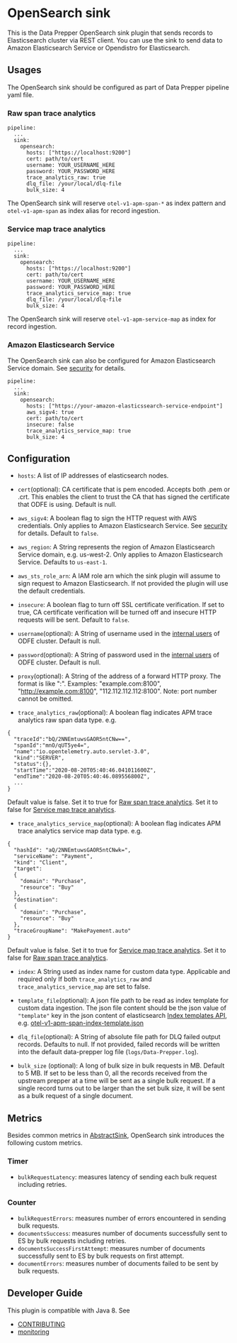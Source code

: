 # OpenSearch sink

This is the Data Prepper OpenSearch sink plugin that sends records to Elasticsearch cluster via REST client. You can use the sink to send data to Amazon Elasticsearch Service or Opendistro for Elasticsearch.

## Usages

The OpenSearch sink should be configured as part of Data Prepper pipeline yaml file.

### Raw span trace analytics

```
pipeline:
  ...
  sink:
    opensearch:
      hosts: ["https://localhost:9200"]
      cert: path/to/cert
      username: YOUR_USERNAME_HERE
      password: YOUR_PASSWORD_HERE
      trace_analytics_raw: true
      dlq_file: /your/local/dlq-file
      bulk_size: 4
```

The OpenSearch sink will reserve `otel-v1-apm-span-*` as index pattern and `otel-v1-apm-span` as index alias for record ingestion.

### </a>Service map trace analytics

```
pipeline:
  ...
  sink:
    opensearch:
      hosts: ["https://localhost:9200"]
      cert: path/to/cert
      username: YOUR_USERNAME_HERE
      password: YOUR_PASSWORD_HERE
      trace_analytics_service_map: true
      dlq_file: /your/local/dlq-file
      bulk_size: 4
```

The OpenSearch sink will reserve `otel-v1-apm-service-map` as index for record ingestion.

### Amazon Elasticsearch Service

The OpenSearch sink can also be configured for Amazon Elasticsearch Service domain. See [security](security.md) for details.

```
pipeline:
  ...
  sink:
    opensearch:
      hosts: ["https://your-amazon-elasticssearch-service-endpoint"]
      aws_sigv4: true
      cert: path/to/cert
      insecure: false
      trace_analytics_service_map: true
      bulk_size: 4
```

## Configuration

- `hosts`: A list of IP addresses of elasticsearch nodes.

- `cert`(optional): CA certificate that is pem encoded. Accepts both .pem or .crt. This enables the client to trust the CA that has signed the certificate that ODFE is using.
Default is null.

- `aws_sigv4`: A boolean flag to sign the HTTP request with AWS credentials. Only applies to Amazon Elasticsearch Service. See [security](security.md) for details. Default to `false`.

- `aws_region`: A String represents the region of Amazon Elasticsearch Service domain, e.g. us-west-2. Only applies to Amazon Elasticsearch Service. Defaults to `us-east-1`.

- `aws_sts_role_arn`: A IAM role arn which the sink plugin will assume to sign request to Amazon Elasticsearch. If not provided the plugin will use the default credentials.

- `insecure`: A boolean flag to turn off SSL certificate verification. If set to true, CA certificate verification will be turned off and insecure HTTP requests will be sent. Default to `false`.

- `username`(optional): A String of username used in the [internal users](https://opendistro.github.io/for-elasticsearch-docs/docs/security/access-control/users-roles) of ODFE cluster. Default is null.

- `password`(optional): A String of password used in the [internal users](https://opendistro.github.io/for-elasticsearch-docs/docs/security/access-control/users-roles) of ODFE cluster. Default is null.

- `proxy`(optional): A String of the address of a forward HTTP proxy. The format is like "<host-name-or-ip>:<port>". Examples: "example.com:8100", "http://example.com:8100", "112.112.112.112:8100". Note: port number cannot be omitted.

- `trace_analytics_raw`(optional): A boolean flag indicates APM trace analytics raw span data type. e.g.
```
{
  "traceId":"bQ/2NNEmtuwsGAOR5ntCNw==",
  "spanId":"mnO/qUT5ye4=",
  "name":"io.opentelemetry.auto.servlet-3.0",
  "kind":"SERVER",
  "status":{},
  "startTime":"2020-08-20T05:40:46.041011600Z",
  "endTime":"2020-08-20T05:40:46.089556800Z",
  ...
}
```
Default value is false. Set it to true for [Raw span trace analytics](#raw_span_trace_analytics). Set it to false for [Service map trace analytics](#service_map_trace_analytics).

- `trace_analytics_service_map`(optional): A boolean flag indicates APM trace analytics service map data type. e.g.
```
{
  "hashId": "aQ/2NNEmtuwsGAOR5ntCNwk=",
  "serviceName": "Payment",
  "kind": "Client",
  "target":
  {
    "domain": "Purchase",
    "resource": "Buy"
  },
  "destination":
  {
    "domain": "Purchase",
    "resource": "Buy"
  },
  "traceGroupName": "MakePayement.auto"
}
```
Default value is false. Set it to true for [Service map trace analytics](#service_map_trace_analytics). Set it to false for [Raw span trace analytics](#raw_span_trace_analytics).

- <a name="index"></a>`index`: A String used as index name for custom data type. Applicable and required only If both `trace_analytics_raw` and `trace_analytics_service_map` are set to false.

- <a name="template_file"></a>`template_file`(optional): A json file path to be read as index template for custom data ingestion. The json file content should be the json value of
`"template"` key in the json content of elasticsearch [Index templates API](https://www.elastic.co/guide/en/elasticsearch/reference/7.8/index-templates.html), 
e.g. [otel-v1-apm-span-index-template.json](https://github.com/opensearch-project/data-prepper/blob/main/data-prepper-plugins/opensearch/src/main/resources/otel-v1-apm-span-index-template.json)

- `dlq_file`(optional): A String of absolute file path for DLQ failed output records. Defaults to null.
If not provided, failed records will be written into the default data-prepper log file (`logs/Data-Prepper.log`).

- `bulk_size` (optional): A long of bulk size in bulk requests in MB. Default to 5 MB. If set to be less than 0,
all the records received from the upstream prepper at a time will be sent as a single bulk request.
If a single record turns out to be larger than the set bulk size, it will be sent as a bulk request of a single document.

## Metrics

Besides common metrics in [AbstractSink](https://github.com/opensearch-project/data-prepper/blob/main/data-prepper-api/src/main/java/com/amazon/dataprepper/model/sink/AbstractSink.java), OpenSearch sink introduces the following custom metrics.

### Timer

- `bulkRequestLatency`: measures latency of sending each bulk request including retries.

### Counter

- `bulkRequestErrors`: measures number of errors encountered in sending bulk requests.
- `documentsSuccess`: measures number of documents successfully sent to ES by bulk requests including retries.
- `documentsSuccessFirstAttempt`: measures number of documents successfully sent to ES by bulk requests on first attempt.
- `documentErrors`: measures number of documents failed to be sent by bulk requests.

## Developer Guide

This plugin is compatible with Java 8. See

- [CONTRIBUTING](https://github.com/opensearch-project/data-prepper/blob/main/CONTRIBUTING.md) 
- [monitoring](https://github.com/opensearch-project/data-prepper/blob/main/docs/monitoring.md)
